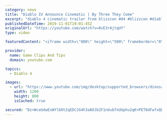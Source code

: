 ```yaml
---
category: news
title: "Diablo IV Announce Cinematic | By Three They Come"
excerpt: "diablo 4 cinematic trailer from blizzcon #d4 #blizzcon #diablo."
publishedDateTime: 2019-11-01T19:01:45Z
originalUrl: "https://youtube.com/watch?v=0vE3rAjtqUY"
type: video

featuredContent: "<iframe width=\"800\" height=\"500\" frameborder=\"0\" src=\"https://www.youtube.com/embed/0vE3rAjtqUY\" allow=\"accelerometer; autoplay; encrypted-media; gyroscope; picture-in-picture\" allowfullscreen></iframe>"

provider:
  name: Game Clips And Tips
  domain: youtube.com

topics:
  - Diablo 4

images:
  - url: "https://www.youtube.com/img/desktop/supported_browsers/dinosaur.png"
    width: 1200
    height: 800
    isCached: true

secured: "Dz+WceUdwEsWYl6Ot2qEDCJG4h3a8OJb2F1nUub7nUUphu2qK+PET8dFwfxQLL1jf9Cx88TsW2zHxzTAQs5WZZ6PZvQ/OBuk7dJHadCOGpX3zzGY3zhUc10WmpJM3ce1+uApspMJqpGLc0S69J4vqu1qT4fzdPw1Ml9I8LZvidniyNOlMkrVdewNBTjp+SfQIosBuvRMQxktT0AOnr9Leb+k8m+RTG0yiMIbSdV1mrMtQf76OltiaQoGEtDfAW4TFPhW3a3sEZkyuBA/hpOcX72BNarSs7a77eoMzxrAL7u9ZfXLCLFkpW2WZh+ZRrQ1BkxSMWDwxGvLQ7ZL6xa9hUahzBs9p8SfhPqidCnvn8lxEKAS8kbCbbjV881wmA/Yk+qA67Lf1qrQNpnN6w5VxQ==;3MG26p4llwkSar8mNC6XMw=="
---
```


